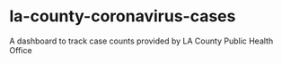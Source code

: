 # la-county-coronavirus-cases
A dashboard to track case counts provided by LA County Public Health Office
